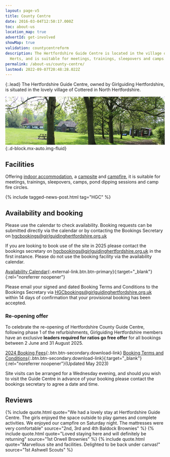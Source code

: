 ```yaml
---
layout: page-v5
title: County Centre
date: 2016-03-04T12:50:17.000Z
toc: about-us
location_map: true
advertId: get-involved
showMap: true
validation: countycentreform
description: The Hertfordshire Guide Centre is located in the village of Cottered in North
  Herts, and is suitable for meetings, trainings, sleepovers and camps.
permalink: /about-us/county-centre/
lastmod: 2022-09-07T20:48:28.022Z
---
```

{:.lead}
The Hertfordshire Guide Centre, owned by Girlguiding Hertfordshire, is situated in the lovely village of Cottered in North Hertfordshire.

![Hertfordshire Guide Centre Campsite](/assets/images/2023/05/hgc-campsite-view.webp){:.d-block.mx-auto.img-fluid}

## Facilities

Offering [indoor accommodation](indoor-accommodation/), a [campsite](campsite/) and [campfire](campsite/#campfire-circle), it is suitable for meetings, trainings, sleepovers, camps, pond dipping sessions and camp fire circles.

{% include tagged-news-post.html tag="HGC" %}

## Availability and booking

Please use the calendar to check availability.  Booking requests can be submitted directly via the calendar or by contacting the Bookings Secretary on <hgcbookings@girlguidinghertfordshire.org.uk>

If you are looking to book use of the site in 2025 please contact the bookings secretary on <hgcbookings@girlguidinghertfordshire.org.uk> in the first instance. Please do not use the booking facility via the availability calendar.

[Availability Calendar](https://v2.hallmaster.co.uk/Diary/ViewWeeklyDiary/11336){:.external-link.btn.btn-primary}{:target="_blank"}{:rel="noreferrer noopener"}

Please email your signed and dated Booking Terms and Conditions to the Bookings Secretary via <HGCbookings@girlguidinghertfordshire.org.uk> within 14 days of confirmation that your provisional booking has been accepted.

<div class="alert bg-secondary text-white">
<h3>Re-opening offer</h3>
<p>To celebrate the re-opening of Hertfordshire County Guide Centre, following phase 1 of the refurbishments, Girlguiding Hertfordshire members have an exclusive <strong>leaders required for ratios go free offer</strong> for all bookings between 2 June and 31 August 2025.</p>
</div>

[2024 Booking Fees](/assets/docs/2024/hertfordshire-guide-centre-2024-fees.pdf){:.btn.btn-secondary.download-link} [Booking Terms and Conditions](/assets/docs/2023/hgc-booking-conditions-may-23.pdf){:.btn.btn-secondary.download-link}{:target="_blank"}{:rel="noreferrer noopener"}(Updated May 2023)

Site visits can be arranged for a Wednesday evening, and should you wish to visit the Guide Centre in advance of your booking please contact the bookings secretary to agree a date and time.

## Reviews

{% include quote.html quote="We had a lovely stay at Hertfordshire Guide Centre.  The girls enjoyed the space outside to play games and complete activities.  We enjoyed our campfire on Saturday night.  The mattresses were very comfortable" source="​2nd, 3rd and 4th Baldock Brownies" %}
{% include quote.html quote="Loved staying here and will definitely be returning" source="1st Orwell Brownies" %}
{% include quote.html quote="Marvellous site and facilities.  Delighted to be back under canvas!" source="1st Ashwell Scouts" %}
